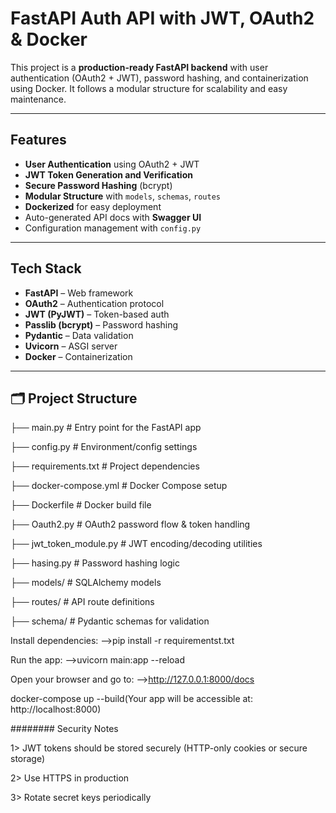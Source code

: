 
# FastAPI Auth API with JWT, OAuth2 & Docker

This project is a **production-ready FastAPI backend** with user authentication (OAuth2 + JWT), password hashing, and containerization using Docker. It follows a modular structure for scalability and easy maintenance.

---

##  Features

- **User Authentication** using OAuth2 + JWT
- **JWT Token Generation and Verification**
- **Secure Password Hashing** (bcrypt)
- **Modular Structure** with `models`, `schemas`, `routes`
- **Dockerized** for easy deployment
- Auto-generated API docs with **Swagger UI**
- Configuration management with `config.py`

---

## Tech Stack

- **FastAPI** – Web framework
- **OAuth2** – Authentication protocol
- **JWT (PyJWT)** – Token-based auth
- **Passlib (bcrypt)** – Password hashing
- **Pydantic** – Data validation
- **Uvicorn** – ASGI server
- **Docker** – Containerization

---

## 🗂 Project Structure
├── main.py # Entry point for the FastAPI app

├── config.py # Environment/config settings

├── requirements.txt # Project dependencies

├── docker-compose.yml # Docker Compose setup

├── Dockerfile # Docker build file

├── Oauth2.py # OAuth2 password flow & token handling

├── jwt_token_module.py # JWT encoding/decoding utilities

├── hasing.py # Password hashing logic

├── models/ # SQLAlchemy models

├── routes/ # API route definitions

├── schema/ # Pydantic schemas for validation


Install dependencies:
-->pip install -r requirementst.txt

Run the app:
-->uvicorn main:app --reload

Open your browser and go to:
-->http://127.0.0.1:8000/docs


docker-compose up --build(Your app will be accessible at: http://localhost:8000)

########
Security Notes

1> JWT tokens should be stored securely (HTTP-only cookies or secure storage)

2> Use HTTPS in production

3> Rotate secret keys periodically
